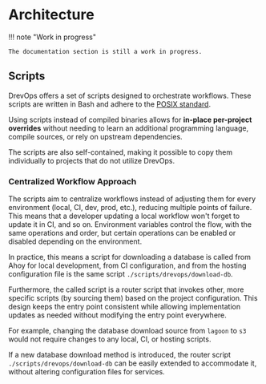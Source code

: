 # Architecture

!!! note "Work in progress"

    The documentation section is still a work in progress.

## Scripts

DrevOps offers a set of scripts designed to orchestrate workflows. These scripts
are written in Bash and adhere to the [POSIX standard](https://en.wikipedia.org/wiki/POSIX).

Using scripts instead of compiled binaries allows for **in-place per-project
overrides** without needing to learn an additional programming language, compile
sources, or rely on upstream dependencies.

The scripts are also self-contained, making it possible to copy them individually
to projects that do not utilize DrevOps.

### Centralized Workflow Approach

The scripts aim to centralize workflows instead of adjusting them for every
environment (local, CI, dev, prod, etc.), reducing multiple points of failure.
This means that a developer updating a local workflow won't forget to update it
in CI, and so on. Environment variables control the flow, with the same
operations and order, but certain operations can be enabled or disabled
depending on the environment.

In practice, this means a script for downloading a database is called from Ahoy
for local development, from CI configuration, and from the hosting configuration
file is the same script `./scripts/drevops/download-db`.

Furthermore, the called script is a router script that invokes other, more
specific scripts (by sourcing them) based on the project configuration. This
design keeps the entry point consistent while allowing implementation updates
as needed without modifying the entry point everywhere.

For example, changing the database download source from `lagoon` to `s3` would
not require changes to any local, CI, or hosting scripts.

If a new database download method is introduced, the router script
`./scripts/drevops/download-db` can be easily extended to accommodate it,
without altering configuration files for services.
